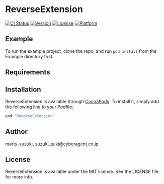 # ReverseExtension

[![CI Status](http://img.shields.io/travis/marty-suzuki/ReverseExtension.svg?style=flat)](https://travis-ci.org/marty-suzuki/ReverseExtension)
[![Version](https://img.shields.io/cocoapods/v/ReverseExtension.svg?style=flat)](http://cocoapods.org/pods/ReverseExtension)
[![License](https://img.shields.io/cocoapods/l/ReverseExtension.svg?style=flat)](http://cocoapods.org/pods/ReverseExtension)
[![Platform](https://img.shields.io/cocoapods/p/ReverseExtension.svg?style=flat)](http://cocoapods.org/pods/ReverseExtension)

## Example

To run the example project, clone the repo, and run `pod install` from the Example directory first.

## Requirements

## Installation

ReverseExtension is available through [CocoaPods](http://cocoapods.org). To install
it, simply add the following line to your Podfile:

```ruby
pod "ReverseExtension"
```

## Author

marty-suzuki, suzuki_taiki@cyberagent.co.jp

## License

ReverseExtension is available under the MIT license. See the LICENSE file for more info.
